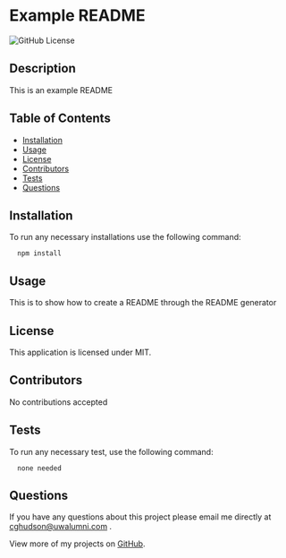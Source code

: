 # Example README
  ![GitHub License](https://img.shields.io/badge/License-MIT-green)

  ## Description

  This is an example README

  ## Table of Contents
  * [Installation](#installation)
  * [Usage](#usage)
  * [License](#license)
  * [Contributors](#contributors)
  * [Tests](#tests)
  * [Questions](#questions)
  
  ## Installation

  To run any necessary installations use the following command:

```
  npm install
```

  ## Usage

  This is to show how to create a README through the README generator

  ## License

   This application is licensed under MIT.
   

  ## Contributors

  No contributions accepted

  ## Tests
  
  To run any necessary test, use the following command:

```
  none needed
```

  ## Questions

If you have any questions about this project please email me directly at [cghudson@uwalumni.com](mailto:cghudson@uwalumni.com) .

View more of my projects on [GitHub](https://github.com/cghudson).
